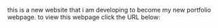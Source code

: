 this is a new website that i am developing to become my new portfolio webpage.
to view this webpage click the URL below: 
